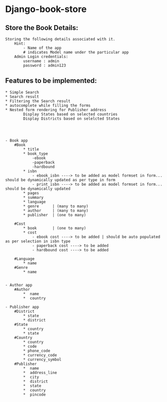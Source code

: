 # Django-book-store

## Store the Book Details:

	Storing the following details associated with it.
		Hint: 
			- Name of the app
			# indicates Model name under the particular app
		Admin Login credentials:
			username : admin
			password : admin123
## Features to be implemented:
	* Simple Search
	* Search result
	* Filtering the Search result
	* autocomplete while filling the forms
	* Nested form rendering for Publisher address
			Display States based on selected countries
			Display Districts based on selelcted States




	- Book app
		#Book
			* title
			* book_type
				-ebook
				-paperback
				-hardbound
			* isbn
				- ebook_isbn ----> to be added as model formset in form... should be dynamically updated as per type in form
				- print_isbn ----> to be added as model formset in form... should be dynamically updated
			* pages
			* summary        
			* language			
			* genre		 | (many to many)		
			* author 	 | (many to many)
			* publisher  | (one to many)

		#Cost
		    * book  	 | (one to many)
		    * cost
		    	- ebook cost ----> to be added | should be auto populated as per selection in isbn type
		    	- paperback cost ----> to be added
		    	- hardbound cost ----> to be added
		    	
		#Language 
			* name
		#Genre    
			* name

			
	- Author app
		#Author
			*  name
			*  country

	- Publisher app
		#District
			* state
			* district
		#State
			* country
			* state
		#Country
			* country
			* code
			* phone_code
			* currency_code
			* currency_symbol			
		#Publisher
			*  name
			*  address_line
			*  city
			*  district
			*  state
			*  country
			*  pincode
